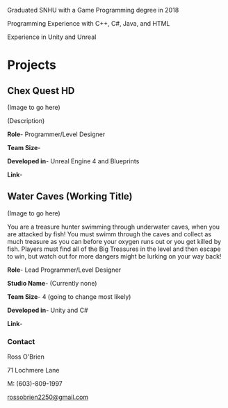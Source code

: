 Graduated SNHU with a Game Programming degree in 2018

Programming Experience with C++, C#, Java, and HTML

Experience in Unity and Unreal

# Projects
## Chex Quest HD

(Image to go here)

(Description)

**Role**- Programmer/Level Designer

**Team Size**- 

**Developed in**- Unreal Engine 4 and Blueprints

**Link**-

## Water Caves (Working Title)

(Image to go here)

You are a treasure hunter swimming through underwater caves, when you are attacked by fish! You must swimm through the caves and collect as much treasure as you can before your oxygen runs out or you get killed by fish. Players must find all of the Big Treasures in the level and then escape to win, but watch out for more dangers might be lurking on your way back!

**Role**- Lead Programmer/Level Designer

**Studio Name**- (Currently none)

**Team Size**- 4 (going to change most likely)

**Developed in**- Unity and C#

**Link**-

### Contact

Ross O'Brien

71 Lochmere Lane

M: (603)-809-1997

rossobrien2250@gmail.com
